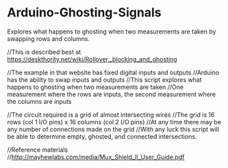 # Arduino-Ghosting-Signals
Explores what happens to ghosting when two measurements are taken by swapping rows and columns.

//This is described best at https://deskthority.net/wiki/Rollover,_blocking_and_ghosting

//The example in that website has fixed digital inputs and outputs
//Arduino has the ability to swap inputs and outputs
//This script explores what happens to ghosting when two measurements are taken
//One measurement where the rows are inputs, the second measurement where the columns are inputs

//The circuit required is a grid of almost intersecting wires
//The grid is 16 rows (col 1 I/O pins) x 16 columns (col 2 I/O pins)
//At any time there may be any number of connections made on the grid
//With any luck this script will be able to determine empty, ghosted, and connected intersections.

//Reference materials
//http://mayhewlabs.com/media/Mux_Shield_II_User_Guide.pdf

